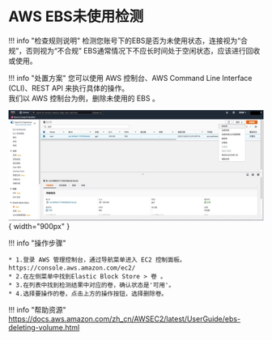 # AWS EBS未使用检测

!!! info "检查规则说明"
    检测您账号下的EBS是否为未使用状态，连接视为“合规”，否则视为“不合规”
    EBS通常情况下不应长时间处于空闲状态，应该进行回收或使用。

!!! info "处置方案"
    您可以使用 AWS 控制台、AWS Command Line Interface (CLI)、REST API 来执行具体的操作。   
    我们以 AWS 控制台为例，删除未使用的 EBS 。

![处置方案](../../img/suggest/aws/unattachedebs.jpg){ width="900px" }

!!! info "操作步骤"

    * 1.登录 AWS 管理控制台，通过导航菜单进入 EC2 控制面板。 https://console.aws.amazon.com/ec2/ 
    * 2.在左侧菜单中找到Elastic Block Store > 卷 。
    * 3.在列表中找到检测结果中对应的卷，确认状态是'可用'。
    * 4.选择要操作的卷，点击上方的操作按钮，选择删除卷。



!!! info "帮助资源"
    https://docs.aws.amazon.com/zh_cn/AWSEC2/latest/UserGuide/ebs-deleting-volume.html